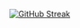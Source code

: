 [![GitHub Streak](http://github-readme-streak-stats.herokuapp.com?user=lordofdankness&theme=merko&hide_border=true&date_format=j%20M%5B%20Y%5D)](https://git.io/streak-stats)
